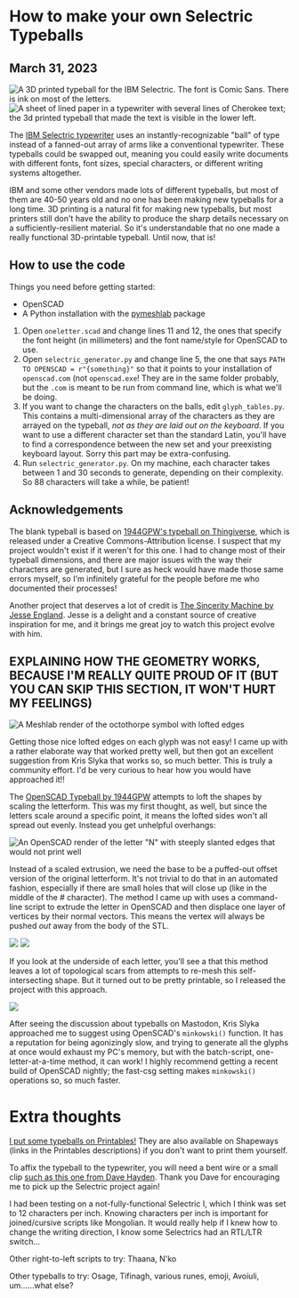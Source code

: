 # How to make your own Selectric Typeballs

## March 31, 2023

![A 3D printed typeball for the IBM Selectric. The font is Comic Sans. There is ink on most of the letters.](img/typeball.jpg)
![A sheet of lined paper in a typewriter with several lines of Cherokee text; the 3d printed typeball that made the text is visible in the lower left.](img/cherokee.jpg)

The [IBM Selectric typewriter](https://www.ibm.com/ibm/history/ibm100/us/en/icons/selectric/) uses an instantly-recognizable "ball" of type instead of a fanned-out array of arms like a conventional typewriter. These typeballs could be swapped out, meaning you could easily write documents with different fonts, font sizes, special characters, or different writing systems altogether.

IBM and some other vendors made lots of different typeballs, but most of them are 40-50 years old and no one has been making new typeballs for a long time. 3D printing is a natural fit for making new typeballs, but most printers still don't have the ability to produce the sharp details necessary on a sufficiently-resilient material. So it's understandable that no one made a really functional 3D-printable typeball. Until now, that is!

## How to use the code
Things you need before getting started:
* OpenSCAD
* A Python installation with the [pymeshlab](https://pypi.org/project/pymeshlab/) package

1. Open `oneletter.scad` and change lines 11 and 12, the ones that specify the font height (in millimeters) and the font name/style for OpenSCAD to use.
1. Open `selectric_generator.py` and change line 5, the one that says `PATH TO OPENSCAD = r"{something}"` so that it points to your installation of `openscad.com` (not `openscad.exe`! They are in the same folder probably, but the `.com` is meant to be run from command line, which is what we'll be doing.
1. If you want to change the characters on the balls, edit `glyph_tables.py`. This contains a multi-dimensional array of the characters as they are arrayed on the typeball, *not as they are laid out on the keyboard*. If you want to use a different character set than the standard Latin, you'll have to find a correspondence between the new set and your preexisting keyboard layout. Sorry this part may be extra-confusing.
1. Run `selectric_generator.py`. On my machine, each character takes between 1 and 30 seconds to generate, depending on their complexity. So 88 characters will take a while, be patient!

## Acknowledgements

The blank typeball is based on [1944GPW's typeball on Thingiverse](https://www.thingiverse.com/thing:4126040), which is released under a Creative Commons-Attribution license. I suspect that my project wouldn't exist if it weren't for this one. I had to change most of their typeball dimensions, and there are major issues with the way their characters are generated, but I sure as heck would have made those same errors myself, so I'm infinitely grateful for the people before me who documented their processes!

Another project that deserves a lot of credit is [The Sincerity Machine by Jesse England](jesseengland.net/project/sincerity-machine-the-comic-sans-typewriter/). Jesse is a delight and a constant source of creative inspiration for me, and it brings me great joy to watch this project evolve with him.

## EXPLAINING HOW THE GEOMETRY WORKS, BECAUSE I'M REALLY QUITE PROUD OF IT (BUT YOU CAN SKIP THIS SECTION, IT WON'T HURT MY FEELINGS)

![A Meshlab render of the octothorpe symbol with lofted edges](img/loft.png)

Getting those nice lofted edges on each glyph was not easy! I came up with a rather elaborate way that worked pretty well, but then got an excellent suggestion from Kris Slyka that works so, so much better. This is truly a community effort. I'd be very curious to hear how you would have approached it!!

The [OpenSCAD Typeball by 1944GPW](https://www.thingiverse.com/thing:4126040) attempts to loft the shapes by scaling the letterform. This was my first thought, as well, but since the letters scale around a specific point, it means the lofted sides won't all spread out evenly. Instead you get unhelpful overhangs:

![An OpenSCAD render of the letter "N" with steeply slanted edges that would not print well](img/badloft.png)

Instead of a scaled extrusion, we need the base to be a puffed-out offset version of the original letterform. It's not trivial to do that in an automated fashion, especially if there are small holes that will close up (like in the middle of the # character). The method I came up with uses a command-line script to extrude the letter in OpenSCAD and then displace one layer of vertices by their normal vectors. This means the vertex will always be pushed *out* away from the body of the STL.

![](img/pvgm1.png)
![](img/pvgm2.png)

If you look at the underside of each letter, you'll see a that this method leaves a lot of topological scars from attempts to re-mesh this self-intersecting shape. But it turned out to be pretty printable, so I released the project with this approach.

![](img/loft_nonmani.png)

After seeing the discussion about typeballs on Mastodon, Kris Slyka approached me to suggest using OpenSCAD's `minkowski()` function. It has a reputation for being agonizingly slow, and trying to generate all the glyphs at once would exhaust my PC's memory, but with the batch-script, one-letter-at-a-time method, it can work! I highly recommend getting a recent build of OpenSCAD nightly; the fast-csg setting makes `minkowski()` operations so, so much faster.

# Extra thoughts

[I put some typeballs on Printables!](https://www.printables.com/search/models?q=tag:typeball%20@settinger_263029) They are also available on Shapeways (links in the Printables descriptions) if you don't want to print them yourself.

To affix the typeball to the typewriter, you will need a bent wire or a small clip [such as this one from Dave Hayden](https://www.printables.com/model/416841-selectric-ball-clip). Thank you Dave for encouraging me to pick up the Selectric project again!

I had been testing on a not-fully-functional Selectric I, which I think was set to 12 characters per inch. Knowing characters per inch is important for joined/cursive scripts like Mongolian. It would really help if I knew how to change the writing direction, I know some Selectrics had an RTL/LTR switch...

Other right-to-left scripts to try: Thaana, N'ko

Other typeballs to try: Osage, Tifinagh, various runes, emoji, Avoiuli, um......what else?
